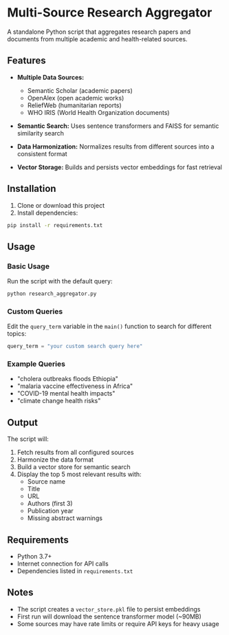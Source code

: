 # Multi-Source Research Aggregator

A standalone Python script that aggregates research papers and documents from multiple academic and health-related sources.

## Features

- **Multiple Data Sources:**
  - Semantic Scholar (academic papers)
  - OpenAlex (open academic works)
  - ReliefWeb (humanitarian reports)
  - WHO IRIS (World Health Organization documents)

- **Semantic Search:** Uses sentence transformers and FAISS for semantic similarity search
- **Data Harmonization:** Normalizes results from different sources into a consistent format
- **Vector Storage:** Builds and persists vector embeddings for fast retrieval

## Installation

1. Clone or download this project
2. Install dependencies:

```bash
pip install -r requirements.txt
```

## Usage

### Basic Usage

Run the script with the default query:

```bash
python research_aggregator.py
```

### Custom Queries

Edit the `query_term` variable in the `main()` function to search for different topics:

```python
query_term = "your custom search query here"
```

### Example Queries

- "cholera outbreaks floods Ethiopia"
- "malaria vaccine effectiveness in Africa"
- "COVID-19 mental health impacts"
- "climate change health risks"

## Output

The script will:
1. Fetch results from all configured sources
2. Harmonize the data format
3. Build a vector store for semantic search
4. Display the top 5 most relevant results with:
   - Source name
   - Title
   - URL
   - Authors (first 3)
   - Publication year
   - Missing abstract warnings

## Requirements

- Python 3.7+
- Internet connection for API calls
- Dependencies listed in `requirements.txt`

## Notes

- The script creates a `vector_store.pkl` file to persist embeddings
- First run will download the sentence transformer model (~90MB)
- Some sources may have rate limits or require API keys for heavy usage

